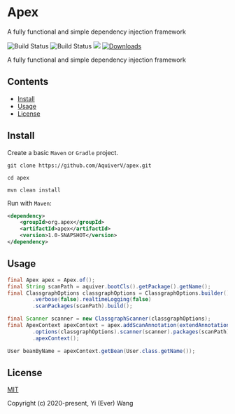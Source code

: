 # Apex

<p align="left">A fully functional and simple dependency injection framework</p>
<p align="left">
   <img src="https://img.shields.io/badge/JDK-8+-green.svg" alt="Build Status">
   <img src="https://img.shields.io/badge/license-MIT-blue.svg" alt="Build Status">
   <img src="https://img.shields.io/badge/Author-1619kHz-ff69b4.svg">
 </a>
 <a target="_blank" href="https://github.com/everknwon/apex">
   <img src="https://img.shields.io/badge/Copyright%20-Apex-%23ff3f59.svg" alt="Downloads"/>
 </a>
 </p>

A fully functional and simple dependency injection framework

## Contents

- [Install](#install)
- [Usage](#usage)
- [License](#license)

## Install

Create a basic `Maven` or `Gradle` project.

```git
git clone https://github.com/AquiverV/apex.git

cd apex

mvn clean install
```

Run with `Maven`:

```xml
<dependency>
    <groupId>org.apex</groupId>
    <artifactId>apex</artifactId>
    <version>1.0-SNAPSHOT</version>
</dependency>
```

## Usage

```java
final Apex apex = Apex.of();
final String scanPath = aquiver.bootCls().getPackage().getName();
final ClassgraphOptions classgraphOptions = ClassgraphOptions.builder()
        .verbose(false).realtimeLogging(false)
        .scanPackages(scanPath).build();

final Scanner scanner = new ClassgraphScanner(classgraphOptions);
final ApexContext apexContext = apex.addScanAnnotation(extendAnnotation())
        .options(classgraphOptions).scanner(scanner).packages(scanPath)
        .apexContext();

User beanByName = apexContext.getBean(User.class.getName());
```

## License

[MIT](https://opensource.org/licenses/MIT "MIT")

Copyright (c) 2020-present, Yi (Ever) Wang
